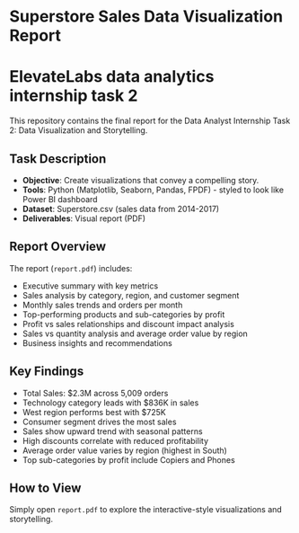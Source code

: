 # Superstore Sales Data Visualization Report
# ElevateLabs data analytics internship task 2
This repository contains the final report for the Data Analyst Internship Task 2: Data Visualization and Storytelling.

## Task Description
- **Objective**: Create visualizations that convey a compelling story.
- **Tools**: Python (Matplotlib, Seaborn, Pandas, FPDF) - styled to look like Power BI dashboard
- **Dataset**: Superstore.csv (sales data from 2014-2017)
- **Deliverables**: Visual report (PDF)

## Report Overview
The report (`report.pdf`) includes:
- Executive summary with key metrics
- Sales analysis by category, region, and customer segment
- Monthly sales trends and orders per month
- Top-performing products and sub-categories by profit
- Profit vs sales relationships and discount impact analysis
- Sales vs quantity analysis and average order value by region
- Business insights and recommendations

## Key Findings
- Total Sales: $2.3M across 5,009 orders
- Technology category leads with $836K in sales
- West region performs best with $725K
- Consumer segment drives the most sales
- Sales show upward trend with seasonal patterns
- High discounts correlate with reduced profitability
- Average order value varies by region (highest in South)
- Top sub-categories by profit include Copiers and Phones

## How to View
Simply open `report.pdf` to explore the interactive-style visualizations and storytelling.

